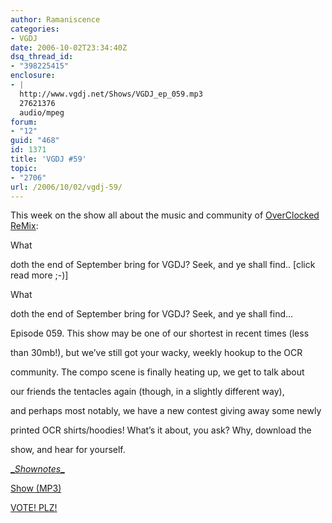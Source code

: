 ```yaml
---
author: Ramaniscence
categories:
- VGDJ
date: 2006-10-02T23:34:40Z
dsq_thread_id:
- "398225415"
enclosure:
- |
  http://www.vgdj.net/Shows/VGDJ_ep_059.mp3
  27621376
  audio/mpeg
forum:
- "12"
guid: "468"
id: 1371
title: 'VGDJ #59'
topic:
- "2706"
url: /2006/10/02/vgdj-59/
---
```


This week on the show all about the music and community of [OverClocked ReMix](http://www.ocremix.org/):

What
  
doth the end of September bring for VGDJ? Seek, and ye shall find.. [click read more ;-)]

What
  
doth the end of September bring for VGDJ? Seek, and ye shall find&#8230;
  
Episode 059. This show may be one of our shortest in recent times (less
  
than 30mb!), but we&#8217;ve still got your wacky, weekly hookup to the OCR
  
community. The compo scene is finally heating up, we get to talk about
  
our friends the tentacles again (though, in a slightly different way),
  
and perhaps most notably, we have a new contest giving away some newly
  
printed OCR shirts/hoodies! What&#8217;s it about, you ask? Why, download the
  
show, and hear for yourself.

[**_**_Shownotes_**_**](http://www.vgdj.net/Shownotes/2006/09/vgdj-shownotes-059.html)

<a target="_blank" href="http://www.vgdj.net/Shows/VGDJ_ep_059.mp3">Show (MP3)</a>

<a target="_blank" href="http://www.podcastalley.com/one_vote2.php?pod_id=4140">VOTE! PLZ!</a>